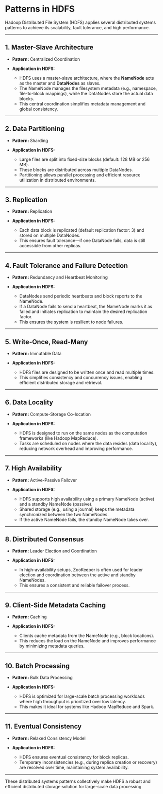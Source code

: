 # Patterns in HDFS

Hadoop Distributed File System (HDFS) applies several distributed systems patterns to achieve its scalability, fault tolerance, and high performance.

---

## 1. Master-Slave Architecture

- **Pattern:** Centralized Coordination

- **Application in HDFS:**
  - HDFS uses a master-slave architecture, where the **NameNode** acts as the master and **DataNodes** as slaves.
  - The NameNode manages the filesystem metadata (e.g., namespace, file-to-block mappings), while the DataNodes store the actual data blocks.
  - This central coordination simplifies metadata management and global consistency.

---

## 2. Data Partitioning

- **Pattern:** Sharding

- **Application in HDFS:**
  - Large files are split into fixed-size blocks (default: 128 MB or 256 MB).
  - These blocks are distributed across multiple DataNodes.
  - Partitioning allows parallel processing and efficient resource utilization in distributed environments.

---

## 3. Replication

- **Pattern:** Replication

- **Application in HDFS:**
  - Each data block is replicated (default replication factor: 3) and stored on multiple DataNodes.
  - This ensures fault tolerance—if one DataNode fails, data is still accessible from other replicas.

---

## 4. Fault Tolerance and Failure Detection

- **Pattern:** Redundancy and Heartbeat Monitoring

- **Application in HDFS:**
  - DataNodes send periodic heartbeats and block reports to the NameNode.
  - If a DataNode fails to send a heartbeat, the NameNode marks it as failed and initiates replication to maintain the desired replication factor.
  - This ensures the system is resilient to node failures.

---

## 5. Write-Once, Read-Many

- **Pattern:** Immutable Data

- **Application in HDFS:**
  - HDFS files are designed to be written once and read multiple times.
  - This simplifies consistency and concurrency issues, enabling efficient distributed storage and retrieval.

---

## 6. Data Locality

- **Pattern:** Compute-Storage Co-location

- **Application in HDFS:**
  - HDFS is designed to run on the same nodes as the computation frameworks (like Hadoop MapReduce).
  - Tasks are scheduled on nodes where the data resides (data locality), reducing network overhead and improving performance.

---

## 7. High Availability

- **Pattern:** Active-Passive Failover

- **Application in HDFS:**
  - HDFS supports high availability using a primary NameNode (active) and a standby NameNode (passive).
  - Shared storage (e.g., using a journal) keeps the metadata synchronized between the two NameNodes.
  - If the active NameNode fails, the standby NameNode takes over.

---

## 8. Distributed Consensus

- **Pattern:** Leader Election and Coordination

- **Application in HDFS:**
  - In high-availability setups, ZooKeeper is often used for leader election and coordination between the active and standby NameNodes.
  - This ensures a consistent and reliable failover process.

---

## 9. Client-Side Metadata Caching

- **Pattern:** Caching

- **Application in HDFS:**
  - Clients cache metadata from the NameNode (e.g., block locations).
  - This reduces the load on the NameNode and improves performance by minimizing metadata queries.

---

## 10. Batch Processing

- **Pattern:** Bulk Data Processing

- **Application in HDFS:**
  - HDFS is optimized for large-scale batch processing workloads where high throughput is prioritized over low latency.
  - This makes it ideal for systems like Hadoop MapReduce and Spark.

---

## 11. Eventual Consistency

- **Pattern:** Relaxed Consistency Model

- **Application in HDFS:**
  - HDFS ensures eventual consistency for block replicas.
  - Temporary inconsistencies (e.g., during replica creation or recovery) are resolved over time, maintaining system availability.

---

These distributed systems patterns collectively make HDFS a robust and efficient distributed storage solution for large-scale data processing.
